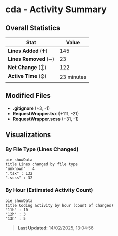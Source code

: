 # cda - Activity Summary 

## Overall Statistics

| Stat                   | Value                                                             |
| ---------------------- | ----------------------------------------------------------------- |
| **Lines Added** (➕)   | 145                                          |
| **Lines Removed** (➖) | 23                                        |
| **Net Change** (↕)    | 122                |
| **Active Time** (⌚)   | 23 minutes |


## Modified Files
- **.gitignore** (+3, -1)
- **RequestWrapper.tsx** (+111, -21)
- **RequestWrapper.scss** (+31, -1)

## Visualizations

### By File Type (Lines Changed)

```mermaid
pie showData
title Lines changed by file type
"unknown" : 4
".tsx" : 132
".scss" : 32
```

### By Hour (Estimated Activity Count)

```mermaid
pie showData
title Coding activity by hour (count of changes)
"11h" : 10
"12h" : 3
"13h" : 5
```


> **Last Updated:** 14/02/2025, 13:04:56